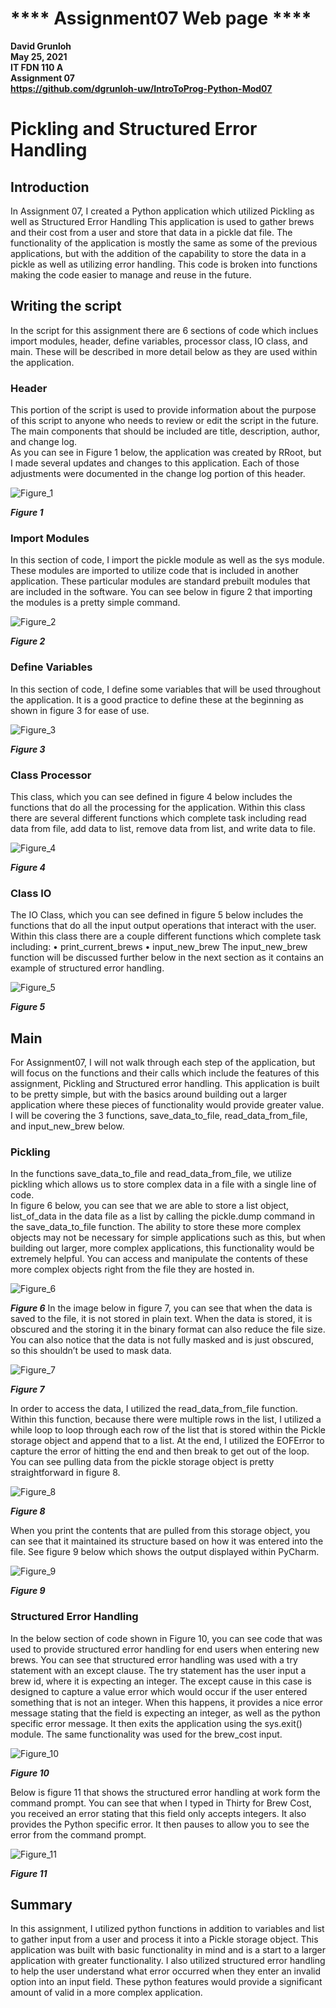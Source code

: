 # **** Assignment07 Web page ****
**David Grunloh**  
**May 25, 2021**  
**IT FDN 110 A**  
**Assignment 07**  
**https://github.com/dgrunloh-uw/IntroToProg-Python-Mod07**

# Pickling and Structured Error Handling
## Introduction
In Assignment 07, I created a Python application which utilized Pickling as well as Structured Error Handling   This application is used to gather brews and their cost from a user and store that data in a pickle dat file.  The functionality of the application is mostly the same as some of the previous applications, but with the addition of the capability to store the data in a pickle as well as utilizing error handling.  This code is broken into functions making the code easier to manage and reuse in the future.      
## Writing the script
In the script for this assignment there are 6 sections of code which inclues import modules, header, define variables, processor class, IO class, and main.  These will be described in more detail below as they are used within the application.
### Header
This portion of the script is used to provide information about the purpose of this script to anyone who needs to review or edit the script in the future.  The main components that should be included are title, description, author, and change log.  
As you can see in Figure 1 below, the application was created by RRoot, but I made several updates and changes to this application.   Each of those adjustments were documented in the change log portion of this header. 

 ![Figure_1](https://github.com/dgrunloh-uw/IntroToProg-Python-Mod07/blob/main/docs/Figure_1.png  "[Figure_1]") 
 
___Figure 1___

### Import Modules
In this section of code, I import the pickle module as well as the sys module.  These modules are imported to utilize code that is included in another application.  These particular modules are standard prebuilt modules that are included in the software.   You can see below in figure 2 that importing the modules is a pretty simple command. 
 
 ![Figure_2](https://github.com/dgrunloh-uw/IntroToProg-Python-Mod07/blob/main/docs/Figure_2.png "[Figure_2]")
  
___Figure 2___
### Define Variables
In this section of code, I define some variables that will be used throughout the application.   It is a good practice to define these at the beginning as shown in figure 3 for ease of use. 

![Figure_3](https://github.com/dgrunloh-uw/IntroToProg-Python-Mod07/blob/main/docs/Figure_3.png "[Figure_3]")
 
___Figure 3___ 

### Class Processor
This class, which you can see defined in figure 4 below includes the functions that do all the processing for the application.   Within this class there are several different functions which complete task including read data from file, add data to list, remove data from list, and write data to file.   

![Figure_4](https://github.com/dgrunloh-uw/IntroToProg-Python-Mod07/blob/main/docs/Figure_4.png "[Figure_4]")

___Figure 4___

### Class IO
The IO Class, which you can see defined in figure 5 below includes the functions that do all the input output operations that interact with the user.  Within this class there are a couple different functions which complete task including: 
•	print_current_brews
•	input_new_brew
The input_new_brew function will be discussed further below in the next section as it contains an example of structured error handling.   

![Figure_5](https://github.com/dgrunloh-uw/IntroToProg-Python-Mod07/blob/main/docs/Figure_5.png "[Figure_5]")

___Figure 5___

## Main
For Assignment07, I will not walk through each step of the application, but will focus on the functions and their calls which include the features of this assignment, Pickling and Structured error handling.   This application is built to be pretty simple, but with the basics around building out a larger application where these pieces of functionality would provide greater value.   I will be covering the 3 functions, save_data_to_file, read_data_from_file, and input_new_brew below. 
### Pickling
In the functions save_data_to_file and read_data_from_file, we utilize pickling which allows us to store complex data in a file with a single line of code.   
In figure 6 below, you can see that we are able to store a list object, list_of_data in the data file as a list by calling the pickle.dump command in the save_data_to_file function.  The ability to store these more complex objects may not be necessary for simple applications such as this, but when building out larger, more complex applications, this functionality would be extremely helpful.   You can access and manipulate the contents of these more complex objects right from the file they are hosted in.  
 
 ![Figure_6](https://github.com/dgrunloh-uw/IntroToProg-Python-Mod07/blob/main/docs/Figure_6.png "[Figure_6]")
 
___Figure 6___
In the image below in figure 7, you can see that when the data is saved to the file, it is not stored in plain text.   When the data is stored, it is obscured and the storing it in the binary format can also reduce the file size.   You can also notice that the data is not fully masked and is just obscured, so this shouldn’t be used to mask data.  

![Figure_7](https://github.com/dgrunloh-uw/IntroToProg-Python-Mod07/blob/main/docs/Figure_7.png "[Figure_7]")

___Figure 7___

In order to access the data, I utilized the read_data_from_file function.  Within this function, because there were multiple rows in the list, I utilized a while loop to loop through each row of the list that is stored within the Pickle storage object and append that to a list.   At the end, I utilized the EOFError to capture the error of hitting the end and then break to get out of the loop.  You can see pulling data from the pickle storage object is pretty straightforward in figure 8.

![Figure_8](https://github.com/dgrunloh-uw/IntroToProg-Python-Mod07/blob/main/docs/Figure_8.png "[Figure_8]")

___Figure 8___

When you print the contents that are pulled from this storage object, you can see that it maintained its structure based on how it was entered into the file.  See figure 9 below which shows the output displayed within PyCharm.
 
 ![Figure_9](https://github.com/dgrunloh-uw/IntroToProg-Python-Mod07/blob/main/docs/Figure_9.png "[Figure_9]")
 
___Figure 9___

### Structured Error Handling
In the below section of code shown in Figure 10, you can see code that was used to provide structured error handling for end users when entering new brews.   You can see that structured error handling was used with a try statement with an except clause.  The try statement has the user input a brew id, where it is expecting an integer.   The except cause in this case is designed to capture a value error which would occur if the user entered something that is not an integer.  When this happens, it provides a nice error message stating that the field is expecting an integer, as well as the python specific error message.  It then exits the application using the sys.exit() module.   The same functionality was used for the brew_cost input.  

![Figure_10](https://github.com/dgrunloh-uw/IntroToProg-Python-Mod07/blob/main/docs/Figure_10.png "[Figure_10]")

___Figure 10___

Below is figure 11 that shows the structured error handling at work form the command prompt.  You can see that when I typed in Thirty for Brew Cost, you received an error stating that this field only accepts integers.  It also provides the Python specific error.  It then pauses to allow you to see the error from the command prompt.  
 
 ![Figure_11](https://github.com/dgrunloh-uw/IntroToProg-Python-Mod07/blob/main/docs/Figure_11.png "[Figure_11]")
 
___Figure 11___

## Summary
In this assignment, I utilized python functions in addition to variables and list to gather input from a user and process it into a Pickle storage object.   This application was built with basic functionality in mind and is a start to a larger application with greater functionality.   I also utilized structured error handling to help the user understand what error occurred when they enter an invalid option into an input field.  These python features would provide a significant amount of valid in a more complex application.  
